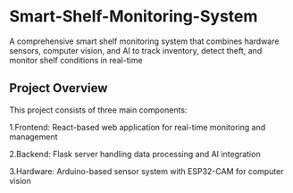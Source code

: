 # Smart-Shelf-Monitoring-System
A comprehensive smart shelf monitoring system that combines hardware sensors, computer vision, and AI to track inventory, detect theft, and monitor shelf conditions in real-time

## Project Overview
This project consists of three main components:

1.Frontend: React-based web application for real-time monitoring and management

2.Backend: Flask server handling data processing and AI integration

3.Hardware: Arduino-based sensor system with ESP32-CAM for computer vision
